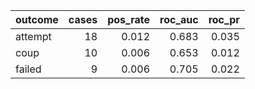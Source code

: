 |outcome | cases| pos_rate| roc_auc| roc_pr|
|:-------|-----:|--------:|-------:|------:|
|attempt |    18|    0.012|   0.683|  0.035|
|coup    |    10|    0.006|   0.653|  0.012|
|failed  |     9|    0.006|   0.705|  0.022|

